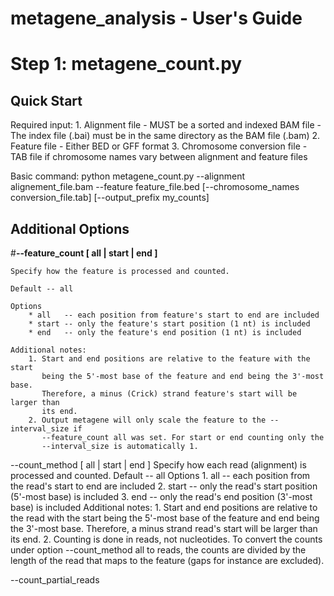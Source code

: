 metagene_analysis - User's Guide
================================

Step 1: metagene_count.py
=========================

Quick Start
-----------
Required input:
    1. Alignment file 
        - MUST be a sorted and indexed BAM file
        - The index file (.bai) must be in the same directory as the BAM file (.bam)
    2. Feature file 
        - Either BED or GFF format
    3. Chromosome conversion file 
        - TAB file if chromosome names vary between alignment and feature files

Basic command:
    python metagene_count.py --alignment alignement_file.bam --feature feature_file.bed [--chromosome_names conversion_file.tab] [--output_prefix my_counts] 
    
Additional Options
------------------

#**--feature_count [ all | start | end ]**

    Specify how the feature is processed and counted.

    Default -- all

    Options
        * all   -- each position from feature's start to end are included 
        * start -- only the feature's start position (1 nt) is included
        * end   -- only the feature's end position (1 nt) is included

    Additional notes:
        1. Start and end positions are relative to the feature with the start 
           being the 5'-most base of the feature and end being the 3'-most base.
           Therefore, a minus (Crick) strand feature's start will be larger than
           its end. 
        2. Output metagene will only scale the feature to the --interval_size if
           --feature_count all was set. For start or end counting only the 
           --interval_size is automatically 1.

--count_method [ all | start | end ]
    Specify how each read (alignment) is processed and counted.
    Default -- all
    Options
        1. all   -- each position from the read's start to end are included
        2. start -- only the read's start position (5'-most base) is included
        3. end   -- only the read's end position (3'-most base) is included
    Additional notes:
        1. Start and end positions are relative to the read with the start 
           being the 5'-most base of the feature and end being the 3'-most base.
           Therefore, a minus strand read's start will be larger than its end. 
        2. Counting is done in reads, not nucleotides. To convert the counts 
           under option --count_method all to reads, the counts are divided by
           the length of the read that maps to the feature (gaps for instance 
           are excluded).

--count_partial_reads
    

